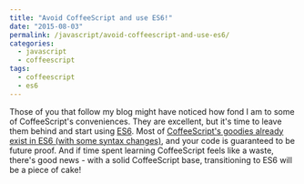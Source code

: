 ```yaml
---
title: "Avoid CoffeeScript and use ES6!"
date: "2015-08-03"
permalink: /javascript/avoid-coffeescript-and-use-es6/
categories:
  - javascript
  - coffeescript
tags:
  - coffeescript
  - es6
---
```


Those of you that follow my blog might have noticed how fond I am to some of CoffeeScript's conveniences. They are excellent, but it's time to leave them behind and start using [ES6](http://es6-features.org/). Most of [CoffeeScript's goodies already exist in ES6 (with some syntax changes)](https://robots.thoughtbot.com/replace-coffeescript-with-es6), and your code is guaranteed to be future proof. And if time spent learning CoffeeScript feels like a waste, there's good news - with a solid CoffeeScript base, transitioning to ES6 will be a piece of cake!
